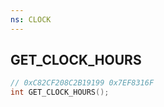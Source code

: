 ```yaml
---
ns: CLOCK
---
```

## GET_CLOCK_HOURS

```c
// 0xC82CF208C2B19199 0x7EF8316F
int GET_CLOCK_HOURS();
```

